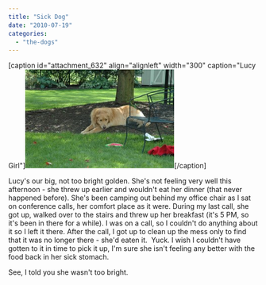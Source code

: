 ```yaml
---
title: "Sick Dog"
date: "2010-07-19"
categories: 
  - "the-dogs"
---
```


\[caption id="attachment\_632" align="alignleft" width="300" caption="Lucy Girl"\][![Lucy Girl](images/DSC_0202-300x199.jpg "Lucy Girl")](http://www.thewargos.com/wp-content/uploads/2010/07/DSC_0202.jpg)\[/caption\]

Lucy's our big, not too bright golden. She's not feeling very well this afternoon - she threw up earlier and wouldn't eat her dinner (that never happened before). She's been camping out behind my office chair as I sat on conference calls, her comfort place as it were. During my last call, she got up, walked over to the stairs and threw up her breakfast (it's 5 PM, so it's been in there for a while). I was on a call, so I couldn't do anything about it so I left it there. After the call, I got up to clean up the mess only to find that it was no longer there - she'd eaten it.  Yuck. I wish I couldn't have gotten to it in time to pick it up, I'm sure she isn't feeling any better with the food back in her sick stomach.

See, I told you she wasn't too bright.
